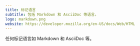 ```yaml
---
title: 标记语言
subtitle: 包括 Markdown 和 AsciiDoc 等语言。
logo: markdown.png
website: https://developer.mozilla.org/en-US/docs/Web/HTML
---
```


任何标记语言如 Markdown 和 AsciiDoc 等。 